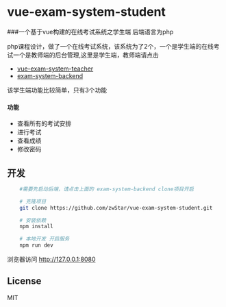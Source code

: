 
# vue-exam-system-student
###一个基于vue构建的在线考试系统之学生端 后端语言为php


php课程设计，做了一个在线考试系统，该系统为了2个，一个是学生端的在线考试一个是教师端的后台管理,这里是学生端，教师端请点击
 -  [vue-exam-system-teacher](https://github.com/zwStar/vue-exam-system-teacher)  
 -  [exam-system-backend](https://github.com/zwStar/exam-system-backend)


该学生端功能比较简单，只有3个功能
#### 功能
- 查看所有的考试安排
- 进行考试
- 查看成绩
- 修改密码

## 开发
```bash
    #需要先启动后端，请点击上面的 exam-system-backend clone项目开启

    # 克隆项目
    git clone https://github.com/zwStar/vue-exam-system-student.git

    # 安装依赖
    npm install

    # 本地开发 开启服务
    npm run dev
```
浏览器访问 http://127.0.0.1:8080


## License

MIT
